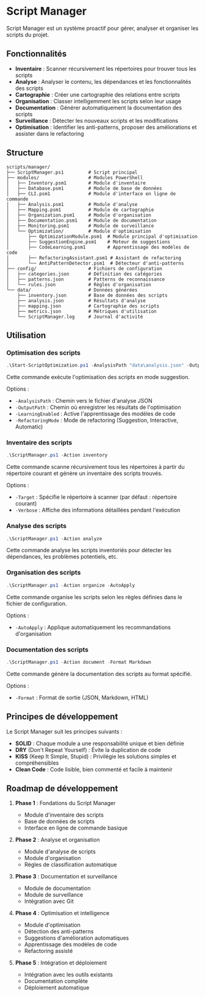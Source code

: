 # Script Manager

Script Manager est un système proactif pour gérer, analyser et organiser les scripts du projet.

## Fonctionnalités

- **Inventaire** : Scanner récursivement les répertoires pour trouver tous les scripts
- **Analyse** : Analyser le contenu, les dépendances et les fonctionnalités des scripts
- **Cartographie** : Créer une cartographie des relations entre scripts
- **Organisation** : Classer intelligemment les scripts selon leur usage
- **Documentation** : Générer automatiquement la documentation des scripts
- **Surveillance** : Détecter les nouveaux scripts et les modifications
- **Optimisation** : Identifier les anti-patterns, proposer des améliorations et assister dans le refactoring

## Structure

```
scripts/manager/
├── ScriptManager.ps1         # Script principal
├── modules/                  # Modules PowerShell
│   ├── Inventory.psm1        # Module d'inventaire
│   ├── Database.psm1         # Module de base de données
│   ├── CLI.psm1              # Module d'interface en ligne de commande
│   ├── Analysis.psm1         # Module d'analyse
│   ├── Mapping.psm1          # Module de cartographie
│   ├── Organization.psm1     # Module d'organisation
│   ├── Documentation.psm1    # Module de documentation
│   ├── Monitoring.psm1       # Module de surveillance
│   └── Optimization/         # Module d'optimisation
│       ├── OptimizationModule.psm1  # Module principal d'optimisation
│       ├── SuggestionEngine.psm1    # Moteur de suggestions
│       ├── CodeLearning.psm1        # Apprentissage des modèles de code
│       ├── RefactoringAssistant.psm1 # Assistant de refactoring
│       └── AntiPatternDetector.psm1  # Détecteur d'anti-patterns
├── config/                   # Fichiers de configuration
│   ├── categories.json       # Définition des catégories
│   ├── patterns.json         # Patterns de reconnaissance
│   └── rules.json            # Règles d'organisation
└── data/                     # Données générées
    ├── inventory.json        # Base de données des scripts
    ├── analysis.json         # Résultats d'analyse
    ├── mapping.json          # Cartographie des scripts
    ├── metrics.json          # Métriques d'utilisation
    └── ScriptManager.log     # Journal d'activité
```

## Utilisation

### Optimisation des scripts

```powershell
.\Start-ScriptOptimization.ps1 -AnalysisPath "data\analysis.json" -OutputPath "optimization"
```

Cette commande exécute l'optimisation des scripts en mode suggestion.

Options :
- `-AnalysisPath` : Chemin vers le fichier d'analyse JSON
- `-OutputPath` : Chemin où enregistrer les résultats de l'optimisation
- `-LearningEnabled` : Active l'apprentissage des modèles de code
- `-RefactoringMode` : Mode de refactoring (Suggestion, Interactive, Automatic)

### Inventaire des scripts

```powershell
.\ScriptManager.ps1 -Action inventory
```

Cette commande scanne récursivement tous les répertoires à partir du répertoire courant et génère un inventaire des scripts trouvés.

Options :
- `-Target` : Spécifie le répertoire à scanner (par défaut : répertoire courant)
- `-Verbose` : Affiche des informations détaillées pendant l'exécution

### Analyse des scripts

```powershell
.\ScriptManager.ps1 -Action analyze
```

Cette commande analyse les scripts inventoriés pour détecter les dépendances, les problèmes potentiels, etc.

### Organisation des scripts

```powershell
.\ScriptManager.ps1 -Action organize -AutoApply
```

Cette commande organise les scripts selon les règles définies dans le fichier de configuration.

Options :
- `-AutoApply` : Applique automatiquement les recommandations d'organisation

### Documentation des scripts

```powershell
.\ScriptManager.ps1 -Action document -Format Markdown
```

Cette commande génère la documentation des scripts au format spécifié.

Options :
- `-Format` : Format de sortie (JSON, Markdown, HTML)

## Principes de développement

Le Script Manager suit les principes suivants :

- **SOLID** : Chaque module a une responsabilité unique et bien définie
- **DRY** (Don't Repeat Yourself) : Évite la duplication de code
- **KISS** (Keep It Simple, Stupid) : Privilégie les solutions simples et compréhensibles
- **Clean Code** : Code lisible, bien commenté et facile à maintenir

## Roadmap de développement

1. **Phase 1** : Fondations du Script Manager
   - Module d'inventaire des scripts
   - Base de données de scripts
   - Interface en ligne de commande basique

2. **Phase 2** : Analyse et organisation
   - Module d'analyse de scripts
   - Module d'organisation
   - Règles de classification automatique

3. **Phase 3** : Documentation et surveillance
   - Module de documentation
   - Module de surveillance
   - Intégration avec Git

4. **Phase 4** : Optimisation et intelligence
   - Module d'optimisation
   - Détection des anti-patterns
   - Suggestions d'amélioration automatiques
   - Apprentissage des modèles de code
   - Refactoring assisté

5. **Phase 5** : Intégration et déploiement
   - Intégration avec les outils existants
   - Documentation complète
   - Déploiement automatique
